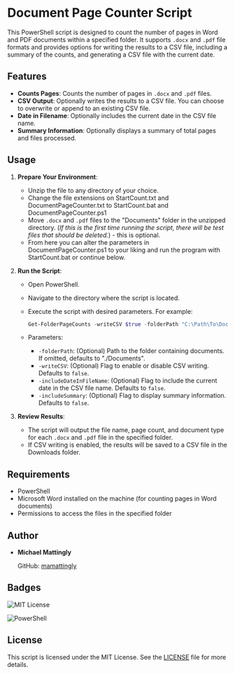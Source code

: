 # Document Page Counter Script

This PowerShell script is designed to count the number of pages in Word and PDF documents within a specified folder. It supports `.docx` and `.pdf` file formats and provides options for writing the results to a CSV file, including a summary of the counts, and generating a CSV file with the current date.

## Features

- **Counts Pages**: Counts the number of pages in `.docx` and `.pdf` files.
- **CSV Output**: Optionally writes the results to a CSV file. You can choose to overwrite or append to an existing CSV file.
- **Date in Filename**: Optionally includes the current date in the CSV file name.
- **Summary Information**: Optionally displays a summary of total pages and files processed.

## Usage

1. **Prepare Your Environment**:

   - Unzip the file to any directory of your choice.
   - Change the file extensions on StartCount.txt and DocumentPageCounter.txt to StartCount.bat and DocumentPageCounter.ps1
   - Move `.docx` and `.pdf` files to the "Documents" folder in the unzipped directory. (*If this is the first time running the script, there will be test files that should be deleted.*) - this is optional.
   - From here you can alter the parameters in DocumentPageCounter.ps1 to your liking and run the program with StartCount.bat or continue below.
2. **Run the Script**:

   - Open PowerShell.
   - Navigate to the directory where the script is located.
   - Execute the script with desired parameters. For example:

     ```powershell
     Get-FolderPageCounts -writeCSV $true -folderPath "C:\Path\To\Documents" -includeDateInFileName $true -includeSummary $true
     ```
   - Parameters:

     - `-folderPath`: (Optional) Path to the folder containing documents. If omitted, defaults to "./Documents".
     - `-writeCSV`: (Optional) Flag to enable or disable CSV writing. Defaults to `false`.
     - `-includeDateInFileName`: (Optional) Flag to include the current date in the CSV file name. Defaults to `false`.
     - `-includeSummary`: (Optional) Flag to display summary information. Defaults to `false`.
3. **Review Results**:

   - The script will output the file name, page count, and document type for each `.docx` and `.pdf` file in the specified folder.
   - If CSV writing is enabled, the results will be saved to a CSV file in the Downloads folder.

## Requirements

- PowerShell
- Microsoft Word installed on the machine (for counting pages in Word documents)
- Permissions to access the files in the specified folder

## Author

* **Michael Mattingly**

  GitHub: [mamattingly](https://github.com/mamattingly)

## Badges

![MIT License](https://img.shields.io/badge/License-MIT-yellow.svg)

![PowerShell](https://img.shields.io/badge/PowerShell-1f425f.svg?style=flat&logo=powershell&logoColor=white)

## License

This script is licensed under the MIT License. See the [LICENSE](LICENSE) file for more details.
